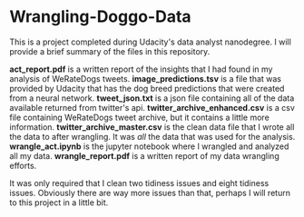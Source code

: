 # Wrangling-Doggo-Data
This is a project completed during Udacity's data analyst nanodegree. I will provide a brief summary of the files in this repository. 

__act_report.pdf__ is a written report of the insights that I had found in my analysis of WeRateDogs tweets.
__image_predictions.tsv__ is a file that was provided by Udacity that has the dog breed predictions that were created from a neural network.
__tweet_json.txt__ is a json file containing all of the data available returned from twitter's api. 
__twitter_archive_enhanced.csv__ is a csv file containing WeRateDogs tweet archive, but it contains a little more information.
__twitter_archive_master.csv__ is the clean data file that I wrote all the data to after wrangling. It was  _all_ the data that was used for the analysis.
__wrangle_act.ipynb__ is the jupyter notebook where I wrangled and analyzed all my data. 
__wrangle_report.pdf__ is a written report of my data wrangling efforts. 

It was only required that I clean two tidiness issues and eight tidiness issues. Obviously there are way more issues than that, perhaps I will return to this project in a little bit. 
